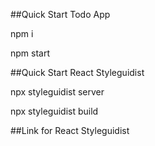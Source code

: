 ##Quick Start Todo App

npm i

npm start

##Quick Start React Styleguidist

npx styleguidist server

npx styleguidist build

##Link for React Styleguidist



